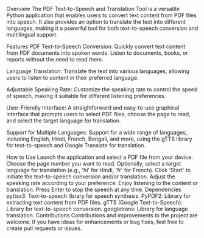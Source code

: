 Overview
The PDF Text-to-Speech and Translation Tool is a versatile Python application that enables users to convert text content from PDF files into speech. It also provides an option to translate the text into different languages, making it a powerful tool for both text-to-speech conversion and multilingual support.

Features
PDF Text-to-Speech Conversion: Quickly convert text content from PDF documents into spoken words. Listen to documents, books, or reports without the need to read them.

Language Translation: Translate the text into various languages, allowing users to listen to content in their preferred language.

Adjustable Speaking Rate: Customize the speaking rate to control the speed of speech, making it suitable for different listening preferences.

User-Friendly Interface: A straightforward and easy-to-use graphical interface that prompts users to select PDF files, choose the page to read, and select the target language for translation.

Support for Multiple Languages: Support for a wide range of languages, including English, Hindi, French, Bengali, and more, using the gTTS library for text-to-speech and Google Translate for translation.

How to Use
Launch the application and select a PDF file from your device.
Choose the page number you want to read.
Optionally, select a target language for translation (e.g., 'hi' for Hindi, 'fr' for French).
Click 'Start' to initiate the text-to-speech conversion and/or translation.
Adjust the speaking rate according to your preference.
Enjoy listening to the content or translation.
Press Enter to stop the speech at any time.
Dependencies
pyttsx3: Text-to-speech library for speech synthesis.
PyPDF2: Library for extracting text content from PDF files.
gTTS (Google Text-to-Speech): Library for text-to-speech conversion.
googletrans: Library for language translation.
Contributions
Contributions and improvements to the project are welcome. If you have ideas for enhancements or bug fixes, feel free to create pull requests or issues.
